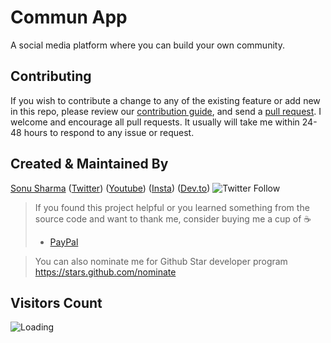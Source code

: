 # Commun App

A social media platform where you can build your own community.

## Contributing

If you wish to contribute a change to any of the existing feature or add new in this repo,
please review our [contribution guide](https://github.com/TheAlphamerc/flutter_twitter_clone/blob/master/CONTRIBUTING.md),
and send a [pull request](https://github.com/TheAlphamerc/flutter_twitter_clone/pulls). I welcome and encourage all pull requests. It usually will take me within 24-48 hours to respond to any issue or request.

## Created & Maintained By

[Sonu Sharma](https://github.com/TheAlphamerc) ([Twitter](https://www.twitter.com/TheAlphamerc)) ([Youtube](https://www.youtube.com/user/sonusharma045sonu/)) ([Insta](https://www.instagram.com/_sonu_sharma__)) ([Dev.to](https://dev.to/thealphamerc))
  ![Twitter Follow](https://img.shields.io/twitter/follow/thealphamerc?style=social) 

> If you found this project helpful or you learned something from the source code and want to thank me, consider buying me a cup of :coffee:
>
> * [PayPal](https://paypal.me/TheAlphamerc/)

> You can also nominate me for Github Star developer program
> https://stars.github.com/nominate

## Visitors Count

<img align="left" src = "https://profile-counter.glitch.me/flutter_commun_app/count.svg" alt ="Loading">
